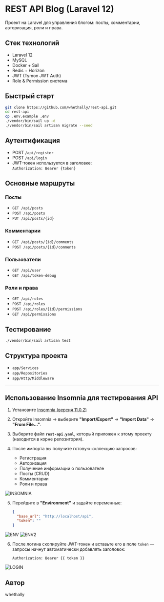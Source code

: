 # REST API Blog (Laravel 12)

Проект на Laravel для управления блогом: посты, комментарии, авторизация, роли и права.

## Стек технологий
- Laravel 12
- MySQL
- Docker + Sail
- Redis + Horizon
- JWT (Tymon JWT Auth)
- Role & Permission система

## Быстрый старт

```bash
git clone https://github.com/whethally/rest-api.git
cd rest-api
cp .env.example .env
./vendor/bin/sail up -d
./vendor/bin/sail artisan migrate --seed
```

## Аутентификация
- POST `/api/register`
- POST `/api/login`
- JWT-токен используется в заголовке:  
  `Authorization: Bearer {token}`

## Основные маршруты

### Посты
- `GET /api/posts`
- `POST /api/posts`
- `PUT /api/posts/{id}`

### Комментарии
- `GET /api/posts/{id}/comments`
- `POST /api/posts/{id}/comments`

### Пользователи
- `GET /api/user`
- `GET /api/token-debug`

### Роли и права
- `GET /api/roles`
- `POST /api/roles`
- `POST /api/roles/{id}/permissions`
- `GET /api/permissions`

## Тестирование

```bash
./vendor/bin/sail artisan test
```

## Структура проекта

- `app/Services`
- `app/Repositories`
- `app/Http/Middleware`

---

## Использование **Insomnia** для тестирования API

1. Установите [Insomnia (версия 11.0.2)](https://github.com/Kong/insomnia/releases/tag/core%4011.0.2)

2. Откройте Insomnia → выберите **"Import/Export"** → **"Import Data"** → **"From File..."**.

3. Выберите файл **`rest-api.yaml`**, который приложен к этому проекту (находится в корне репозитория).

4. После импорта вы получите готовую коллекцию запросов:
   - Регистрация
   - Авторизация
   - Получение информации о пользователе
   - Посты (CRUD)
   - Комментарии
   - Роли и права

![INSOMNIA](https://i.imgur.com/Ilp7nOE.png)

5. Перейдите в **"Environment"** и задайте переменные:
   ```json
   {
     "base_url": "http://localhost/api",
     "token": ""
   }
   ```
![ENV](https://i.imgur.com/t6fGdec.png)
![ENV2](https://i.imgur.com/GUNRWlF.png)

6. После логина скопируйте JWT-токен и вставьте его в поле `token` — запросы начнут автоматически добавлять заголовок:

   ```
   Authorization: Bearer {{ token }}
   ```
![LOGIN](https://i.imgur.com/jFTqag7.png)

## Автор
whethally
